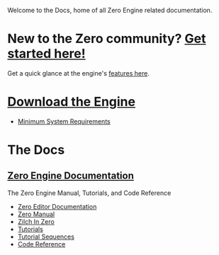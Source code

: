 Welcome to the Docs, home of all Zero Engine related documentation. 

 # New to the Zero community? [Get started here!](https://github.com/zeroengineteam/ZeroDocs/blob/master/getting_started.markdown)
Get a quick glance at the engine's [ features here](https://github.com/zeroengineteam/ZeroDocs/blob/master/getting_started/features.markdown). 

 #  [Download the Engine](http://downloadlauncher.zeroengine.io )
 - [ Minimum System Requirements](https://github.com/zeroengineteam/ZeroDocs/blob/master/getting_started/min_specs.markdown)

 #  The Docs
 ##  [Zero Engine Documentation](https://github.com/zeroengineteam/ZeroDocs/blob/master/zero_editor_documentation.markdown)
The Zero Engine Manual, Tutorials, and Code Reference
 - [Zero Editor Documentation](https://github.com/zeroengineteam/ZeroDocs/blob/master/zero_editor_documentation.markdown)
  - [Zero Manual](https://github.com/zeroengineteam/ZeroDocs/blob/master/zero_editor_documentation/zeromanual.markdown)
   - [Zilch In Zero](https://github.com/zeroengineteam/ZeroDocs/blob/master/zero_editor_documentation/zeromanual/zilch_in_zero.markdown)
  - [Tutorials](https://github.com/zeroengineteam/ZeroDocs/blob/master/zero_editor_documentation/tutorials.markdown)
   - [Tutorial Sequences](https://github.com/zeroengineteam/ZeroDocs/blob/master/zero_editor_documentation/tutorials/tutorial_sequences.markdown)
 - [Code Reference](https://github.com/zeroengineteam/ZeroDocs/blob/master/code_reference.markdown)
